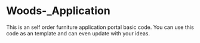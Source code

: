 # Woods-_Application
This is an self order furniture application portal basic code.
You can use this code as an template and can even update with your ideas.
